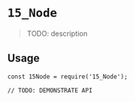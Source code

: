# `15_Node`

> TODO: description

## Usage

```
const 15Node = require('15_Node');

// TODO: DEMONSTRATE API
```
